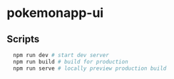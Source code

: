 # pokemonapp-ui

## Scripts

```bash
  npm run dev # start dev server
  npm run build # build for production
  npm run serve # locally preview production build
```
